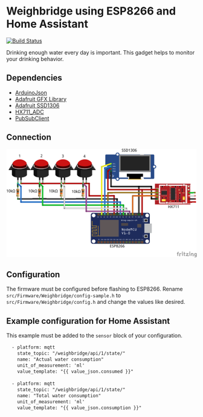 # Weighbridge using ESP8266 and Home Assistant

[![Build Status](https://travis-ci.org/philippmeisberger/smart-scale.svg?branch=master)](https://travis-ci.org/philippmeisberger/smart-scale)

Drinking enough water every day is important. This gadget helps to monitor your drinking behavior.

## Dependencies

* [ArduinoJson](https://github.com/bblanchon/ArduinoJson)
* [Adafruit GFX Library](https://github.com/adafruit/Adafruit-GFX-Library)
* [Adafruit SSD1306](https://github.com/adafruit/Adafruit_SSD1306)
* [HX711_ADC](https://github.com/olkal/HX711_ADC)
* [PubSubClient](https://github.com/knolleary/pubsubclient)

## Connection

![connection](https://github.com/philippmeisberger/smart-scale/blob/master/doc/Scale.png)

## Configuration

The firmware must be configured before flashing to ESP8266. Rename `src/Firmware/Weighbridge/config-sample.h` to `src/Firmware/Weighbridge/config.h` and change the values like desired.

## Example configuration for Home Assistant

This example must be added to the `sensor` block of your configuration.

      - platform: mqtt
        state_topic: "/weighbridge/api/1/state/"
        name: "Actual water consumption"
        unit_of_measurement: 'ml'
        value_template: "{{ value_json.consumed }}"

      - platform: mqtt
        state_topic: "/weighbridge/api/1/state/"
        name: "Total water consumption"
        unit_of_measurement: 'ml'
        value_template: "{{ value_json.consumption }}"
